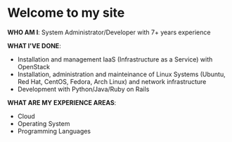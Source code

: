 # **Welcome to my site**

**WHO AM I**:
System Administrator/Developer with 7+ years experience 

**WHAT I'VE DONE**:
- Installation and management IaaS (Infrastructure as a Service) with OpenStack
- Installation, administration and mainteinance of Linux Systems (Ubuntu, Red Hat, CentOS, Fedora, Arch Linux) and network infrastructure  ️
- Development with Python/Java/Ruby on Rails 

**WHAT ARE MY EXPERIENCE AREAS**:
- Cloud 
- Operating System
- Programming Languages
